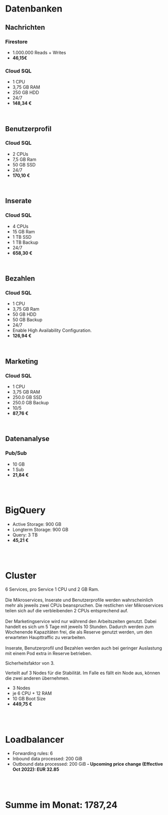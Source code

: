 # Datenbanken
## Nachrichten
### Firestore
- 1.000.000 Reads + Writes
- **46,15€**

### Cloud SQL
- 1 CPU 
- 3,75 GB RAM
- 250 GB HDD
- 24/7
- **148,34 €**

<br>

## Benutzerprofil
### Cloud SQL
- 2 CPUs 
- 7,5 GB Ram 
- 50 GB SSD
- 24/7
- **170,10 €**

<br>

## Inserate
### Cloud SQL
- 4 CPUs
- 15 GB Ram
- 1 TB SSD
- 1 TB Backup
- 24/7
- **658,30 €**

<br>

## Bezahlen
### Cloud SQL
- 1 CPU
- 3,75 GB Ram
- 50 GB HDD
- 50 GB Backup
- 24/7
- Enable High Availability Configuration.
- **126,94 €**
<br>

## Marketing
### Cloud SQL
- 1 CPU 
- 3,75 GB RAM
- 250.0 GB SSD
- 250.0 GB Backup
- 10/5
- **87,76 €**

<br>

## Datenanalyse 
### Pub/Sub
- 10 GB
- 1 Sub
- **21,84 €**

<br>
<br>

# BigQuery
- Active Storage: 900 GB
- Longterm Storage: 900 GB
- Query: 3 TB
- **45,21 €**

<br>
<br>

# Cluster
6 Services, pro Service 1 CPU und 2 GB Ram.<br>
<br>
Die Mikroservices, Inserate und Benutzerprofile werden wahrscheinlich mehr als jeweils zwei CPUs beanspruchen. Die restlichen vier Mikroservices teilen sich auf die verbleibenden 2 CPUs entsprechend auf. <br>
<br>
Der Marketingservice wird nur während den Arbeitszeiten genutzt. Dabei handelt es sich um 5 Tage mit jeweils 10 Stunden. Dadurch werden zum Wochenende Kapazitäten frei, die als Reserve genutzt werden, um den erwarteten Haupttraffic zu verarbeiten.<br>
<br>
Inserate, Benutzerprofil und Bezahlen werden auch bei geringer Auslastung mit einem Pod extra in Reserve betrieben.
<br>

Sicherheitsfaktor von 3.

Verteilt auf 3 Nodes für die Stabilität. Im Falle es fällt ein Node aus, können die zwei anderen übernehmen.

- 3 Nodes
- je 6 CPU + 12 RAM
- 10 GB Boot Size
- **449,75 €** 

<br>
<br>

# Loadbalancer
- Forwarding rules: 6
- Inbound data processed: 200 GiB
- Outbound data processed: 200 GiB
**- Upcoming price change (Effective Oct 2022): EUR 32.85**

<br><br>

# Summe im Monat: 1787,24
